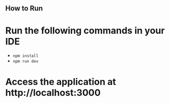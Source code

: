 ## How to Run

# Run the following commands in your IDE

- `npm install`
- `npm run dev`

# Access the application at http://localhost:3000

